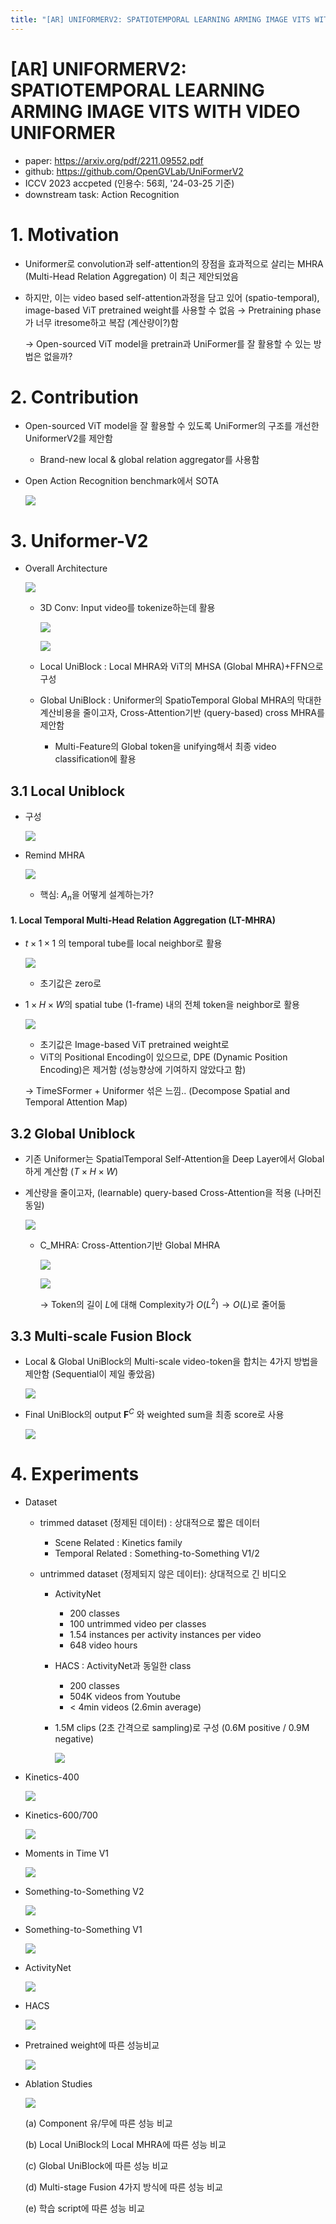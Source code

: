 ```yaml
---
title: "[AR] UNIFORMERV2: SPATIOTEMPORAL LEARNING ARMING IMAGE VITS WITH VIDEO UNIFORMER"
---
```

# [AR] UNIFORMERV2: SPATIOTEMPORAL LEARNING ARMING IMAGE VITS WITH VIDEO UNIFORMER

- paper: https://arxiv.org/pdf/2211.09552.pdf
- github: https://github.com/OpenGVLab/UniFormerV2
- ICCV 2023 accpeted (인용수: 56회, '24-03-25 기준)
- downstream task: Action Recognition

# 1. Motivation

- Uniformer로 convolution과 self-attention의 장점을 효과적으로 살리는 MHRA (Multi-Head Relation Aggregation) 이 최근 제안되었음

- 하지만, 이는 video based self-attention과정을 담고 있어 (spatio-temporal), image-based ViT pretrained weight를 사용할 수 없음 $\to$ Pretraining phase가 너무 itresome하고 복잡 (계산량이?)함

  $\to$ Open-sourced ViT model을 pretrain과 UniFormer를 잘 활용할 수 있는 방법은 없을까?

# 2. Contribution

- Open-sourced ViT model을 잘 활용할 수 있도록 UniFormer의 구조를 개선한 UniformerV2를 제안함

  - Brand-new local & global relation aggregator를 사용함

- Open Action Recognition benchmark에서 SOTA

  ![](../images/2024-03-25/image-20240325085549641.png)

# 3. Uniformer-V2

- Overall Architecture

  ![](../images/2024-03-25/image-20240325085810994.png)

  - 3D Conv: Input video를 tokenize하는데 활용

    ![](../images/2024-03-25/image-20240325090008549.png)

    ![](../images/2024-03-25/image-20240325090024783.png)

  - Local UniBlock : Local MHRA와 ViT의 MHSA (Global MHRA)+FFN으로 구성 

  - Global UniBlock : Uniformer의 SpatioTemporal Global MHRA의 막대한 계산비용을 줄이고자, Cross-Attention기반 (query-based) cross MHRA를 제안함

    - Multi-Feature의 Global token을 unifying해서 최종 video classification에 활용

## 3.1 Local Uniblock

- 구성

  ![](../images/2024-03-25/image-20240325090344957.png)

- Remind MHRA

  ![](../images/2024-03-25/image-20240325090544626.png)

  - 핵심: $A_n$을 어떻게 설계하는가?

#### 1. Local Temporal Multi-Head Relation Aggregation (LT-MHRA)

- $t \times 1 \times 1$ 의 temporal tube를 local neighbor로 활용

  ![](../images/2024-03-25/image-20240325090520813.png)

  - 초기값은 zero로

- $1 \times H \times W$의 spatial tube (1-frame) 내의 전체 token을 neighbor로 활용

  ![](../images/2024-03-25/image-20240325092219677.png)

  - 초기값은 Image-based ViT pretrained weight로
  - ViT의 Positional Encoding이 있으므로, DPE (Dynamic Position Encoding)은 제거함 (성능향상에 기여하지 않았다고 함)

  $\to$ TimeSFormer + Uniformer 섞은 느낌.. (Decompose Spatial and Temporal Attention Map)



## 3.2 Global Uniblock

- 기존 Uniformer는 SpatialTemporal Self-Attention을 Deep Layer에서 Global하게 계산함 ($T \times H \times W$)

- 계산량을 줄이고자, (learnable) query-based Cross-Attention을 적용 (나머진 동일)

  ![](../images/2024-03-25/image-20240325092807355.png)

  - C_MHRA: Cross-Attention기반 Global MHRA

    ![](../images/2024-03-25/image-20240325093021435.png)

    ![](../images/2024-03-25/image-20240325093036436.png)

    $\to$ Token의 길이 *L*에 대해 Complexity가 $O(L^2) \to O(L)$로 줄어듦

## 3.3 Multi-scale Fusion Block

- Local & Global UniBlock의 Multi-scale video-token을 합치는 4가지 방법을 제안함 (Sequential이 제일 좋았음)

  ![](../images/2024-03-25/image-20240325093343009.png)

- Final UniBlock의 output **F**$^C$ 와 weighted sum을 최종 score로 사용

  ![](../images/2024-03-25/image-20240325093523586.png)

# 4. Experiments

- Dataset

  - trimmed dataset (정제된 데이터) : 상대적으로 짧은 데이터

    - Scene Related : Kinetics family
    - Temporal Related : Something-to-Something V1/2

  - untrimmed dataset (정제되지 않은 데이터): 상대적으로 긴 비디오

    - ActivityNet

      - 200 classes
      - 100 untrimmed video per classes
      - 1.54 instances per activity instances per video
      - 648 video hours

    - HACS : ActivityNet과 동일한 class

      - 200 classes 
      - 504K videos from Youtube
      - < 4min videos (2.6min average)

    - 1.5M clips (2초 간격으로 sampling)로 구성 (0.6M positive / 0.9M negative)

      ![](../images/2024-03-25/image-20240325094546105.png)

- Kinetics-400

  ![](../images/2024-03-25/image-20240325094254481.png)

- Kinetics-600/700

  ![](../images/2024-03-25/image-20240325094315451.png)

- Moments in Time V1

  ![](../images/2024-03-25/image-20240325094346336.png)

- Something-to-Something V2

  ![](../images/2024-03-25/image-20240325094408372.png)

- Something-to-Something V1

  ![](../images/2024-03-25/image-20240325094439663.png)

- ActivityNet

  ![](../images/2024-03-25/image-20240325094456507.png)

- HACS

  ![](../images/2024-03-25/image-20240325094510458.png)

- Pretrained weight에 따른 성능비교

  ![](../images/2024-03-25/image-20240325094739738.png)

- Ablation Studies

  ![](../images/2024-03-25/image-20240325094904567.png)

  (a) Component 유/무에 따른 성능 비교

  (b) Local UniBlock의 Local MHRA에 따른 성능 비교

  (c) Global UniBlock에 따른 성능 비교

  (d) Multi-stage Fusion 4가지 방식에 따른 성능 비교

  (e) 학습 script에 따른 성능 비교

  

